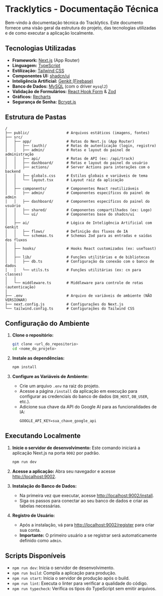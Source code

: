 # Tracklytics - Documentação Técnica

Bem-vindo à documentação técnica do Tracklytics. Este documento fornece uma visão geral da estrutura do projeto, das tecnologias utilizadas e de como executar a aplicação localmente.

## Tecnologias Utilizadas

- **Framework:** [Next.js](https://nextjs.org/) (App Router)
- **Linguagem:** [TypeScript](https://www.typescriptlang.org/)
- **Estilização:** [Tailwind CSS](https://tailwindcss.com/)
- **Componentes UI:** [shadcn/ui](https://ui.shadcn.com/)
- **Inteligência Artificial:** [Genkit (Firebase)](https://firebase.google.com/docs/genkit)
- **Banco de Dados:** [MySQL](https://www.mysql.com/) (com o driver `mysql2`)
- **Validação de Formulários:** [React Hook Form](https://react-hook-form.com/) & [Zod](https://zod.dev/)
- **Gráficos:** [Recharts](https://recharts.org/)
- **Segurança de Senha:** [Bcrypt.js](https://github.com/dcodeIO/bcrypt.js)

## Estrutura de Pastas

```
/
├── public/                 # Arquivos estáticos (imagens, fontes)
├── src/
│   ├── app/                # Rotas do Next.js (App Router)
│   │   ├── (auth)/         # Rotas de autenticação (login, registro)
│   │   ├── admin/          # Rotas e layout do painel de administração
│   │   ├── api/            # Rotas de API (ex: /api/track)
│   │   ├── dashboard/      # Rotas e layout do painel do usuário
│   │   ├── actions/        # Server Actions para interações com o backend
│   │   ├── globals.css     # Estilos globais e variáveis de tema
│   │   └── layout.tsx      # Layout raiz da aplicação
│   │
│   ├── components/         # Componentes React reutilizáveis
│   │   ├── admin/          # Componentes específicos do painel de admin
│   │   ├── dashboard/      # Componentes específicos do painel do usuário
│   │   ├── shared/         # Componentes compartilhados (ex: Logo)
│   │   └── ui/             # Componentes base do shadcn/ui
│   │
│   ├── ai/                 # Lógica de Inteligência Artificial com Genkit
│   │   ├── flows/          # Definição dos fluxos de IA
│   │   └── schemas.ts      # Schemas Zod para as entradas e saídas dos fluxos
│   │
│   ├── hooks/              # Hooks React customizados (ex: useToast)
│   │
│   ├── lib/                # Funções utilitárias e de bibliotecas
│   │   ├── db.ts           # Configuração da conexão com o banco de dados
│   │   └── utils.ts        # Funções utilitárias (ex: cn para classes)
│   │
│   └── middleware.ts       # Middleware para controle de rotas (autenticação)
│
├── .env                    # Arquivo de variáveis de ambiente (NÃO VERSIONAR)
├── next.config.js          # Configurações do Next.js
└── tailwind.config.ts      # Configurações do Tailwind CSS
```

## Configuração do Ambiente

1.  **Clone o repositório:**
    ```bash
    git clone <url_do_repositorio>
    cd <nome_do_projeto>
    ```

2.  **Instale as dependências:**
    ```bash
    npm install
    ```

3.  **Configure as Variáveis de Ambiente:**
    - Crie um arquivo `.env` na raiz do projeto.
    - Acesse a página `/install` da aplicação em execução para configurar as credenciais do banco de dados (`DB_HOST`, `DB_USER`, etc.).
    - Adicione sua chave da API do Google AI para as funcionalidades de IA:
      ```env
      GOOGLE_API_KEY=sua_chave_google_api
      ```

## Executando Localmente

1.  **Inicie o servidor de desenvolvimento:**
    Este comando iniciará a aplicação Next.js na porta `9002` por padrão.
    ```bash
    npm run dev
    ```

2.  **Acesse a aplicação:**
    Abra seu navegador e acesse [http://localhost:9002](http://localhost:9002).

3.  **Instalação do Banco de Dados:**
    - Na primeira vez que executar, acesse [http://localhost:9002/install](http://localhost:9002/install).
    - Siga os passos para conectar ao seu banco de dados e criar as tabelas necessárias.

4.  **Registro de Usuário:**
    - Após a instalação, vá para [http://localhost:9002/register](http://localhost:9002/register) para criar sua conta.
    - **Importante:** O primeiro usuário a se registrar será automaticamente definido como `admin`.

## Scripts Disponíveis

- `npm run dev`: Inicia o servidor de desenvolvimento.
- `npm run build`: Compila a aplicação para produção.
- `npm run start`: Inicia o servidor de produção após o build.
- `npm run lint`: Executa o linter para verificar a qualidade do código.
- `npm run typecheck`: Verifica os tipos do TypeScript sem emitir arquivos.

    